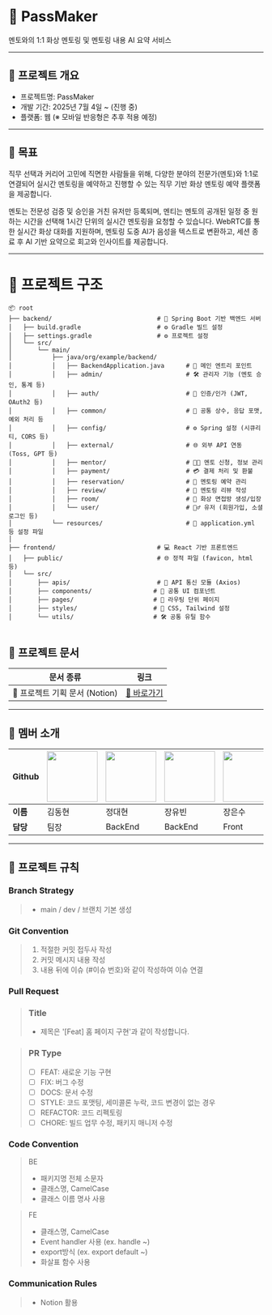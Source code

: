 # 📅 PassMaker
멘토와의 1:1 화상 멘토링 및 멘토링 내용 AI 요약 서비스

---

## 🧾 프로젝트 개요
- 프로젝트명: PassMaker
- 개발 기간: 2025년 7월 4일 ~ (진행 중)
- 플랫폼: 웹 (※ 모바일 반응형은 추후 적용 예정)

---

## 🎯 목표
직무 선택과 커리어 고민에 직면한 사람들을 위해, 다양한 분야의 전문가(멘토)와 1:1로 연결되어
실시간 멘토링을 예약하고 진행할 수 있는 직무 기반 화상 멘토링 예약 플랫폼을 제공합니다.

멘토는 전문성 검증 및 승인을 거친 유저만 등록되며, 멘티는 멘토의 공개된 일정 중 원하는 시간을 선택해
1시간 단위의 실시간 멘토링을 요청할 수 있습니다. WebRTC를 통한 실시간 화상 대화를 지원하며, 멘토링 도중 AI가 음성을 텍스트로 변환하고,
세션 종료 후 AI 기반 요약으로 회고와 인사이트를 제공합니다.

---

# 📁 프로젝트 구조

```
📦 root
├── backend/                             # 🌱 Spring Boot 기반 백엔드 서버
│   ├── build.gradle                     # ⚙️ Gradle 빌드 설정
│   ├── settings.gradle                  # ⚙️ 프로젝트 설정
│   └── src/
│       └── main/
│           ├── java/org/example/backend/
│           │   ├── BackendApplication.java      # 🎯 메인 엔트리 포인트
│           │   ├── admin/                       # 🛠️ 관리자 기능 (멘토 승인, 통계 등)
│           │   ├── auth/                        # 🔐 인증/인가 (JWT, OAuth2 등)
│           │   ├── common/                      # 🧱 공통 상수, 응답 포맷, 예외 처리 등
│           │   ├── config/                      # ⚙️ Spring 설정 (시큐리티, CORS 등)
│           │   ├── external/                    # 🌐 외부 API 연동 (Toss, GPT 등)
│           │   ├── mentor/                      # 👨‍🏫 멘토 신청, 정보 관리
│           │   ├── payment/                     # 💳 결제 처리 및 환불
│           │   ├── reservation/                 # 📅 멘토링 예약 관리
│           │   ├── review/                      # 📝 멘토링 리뷰 작성
│           │   ├── room/                        # 🎥 화상 면접방 생성/입장
│           │   └── user/                        # 🙋‍♂️ 유저 (회원가입, 소셜 로그인 등)
│           └── resources/                       # 📄 application.yml 등 설정 파일
│
├── frontend/                            # 💻 React 기반 프론트엔드
│   ├── public/                          # 🌐 정적 파일 (favicon, html 등)
│   └── src/
│       ├── apis/                        # 🔗 API 통신 모듈 (Axios)
│       ├── components/                 # 🧩 공통 UI 컴포넌트
│       ├── pages/                      # 📄 라우팅 단위 페이지
│       ├── styles/                     # 🎨 CSS, Tailwind 설정
│       └── utils/                      # 🛠️ 공통 유틸 함수


```

## 📄 프로젝트 문서

| 문서 종류            | 링크                                                                 |
|---------------------|----------------------------------------------------------------------|
| 📝 프로젝트 기획 문서 (Notion) | [📎 바로가기](https://super-bridge-61f.notion.site/PassMaker-21f54de8ddbb8045a8c9ea72f190cd1b?source=copy_link) |

---

## 👤 멤버 소개

| Github | [<img src="https://avatars.githubusercontent.com/DDongHyun00" width="100"/>](https://github.com/DDongHyun00) | [<img src="https://avatars.githubusercontent.com/PangDDoA" width="100"/>](https://github.com/PangDDoA) | [<img src="https://avatars.githubusercontent.com/yubeen777" width="100"/>](https://github.com/yubeen777) | [<img src="https://avatars.githubusercontent.com/eunsujang3028" width="100"/>](https://github.com/eunsujang3028) |
|--------|--------------------|--------------------|----------------------|--------------------------|
| **이름** | 김동현 | 정대현 | 장유빈 | 장은수 |
| **담당** | 팀장 | BackEnd | BackEnd | Front |


---

## 📑 프로젝트 규칙

### Branch Strategy
> - main / dev / 브랜치 기본 생성 

### Git Convention
> 1. 적절한 커밋 접두사 작성
> 2. 커밋 메시지 내용 작성
> 3. 내용 뒤에 이슈 (#이슈 번호)와 같이 작성하여 이슈 연결

### Pull Request
> ### Title
> * 제목은 '[Feat] 홈 페이지 구현'과 같이 작성합니다.

> ### PR Type
  > - [ ] FEAT: 새로운 기능 구현
  > - [ ] FIX: 버그 수정
  > - [ ] DOCS: 문서 수정
  > - [ ] STYLE: 코드 포맷팅, 세미콜론 누락, 코드 변경이 없는 경우
  > - [ ] REFACTOR: 코드 리펙토링
  > - [ ] CHORE: 빌드 업무 수정, 패키지 매니저 수정

### Code Convention
>BE
> - 패키지명 전체 소문자
> - 클래스명, CamelCase
> - 클래스 이름 명사 사용


> FE
> - 클래스명, CamelCase
> - Event handler 사용 (ex. handle ~)
> - export방식 (ex. export default ~)
> - 화살표 함수 사용


### Communication Rules
> - Notion 활용
